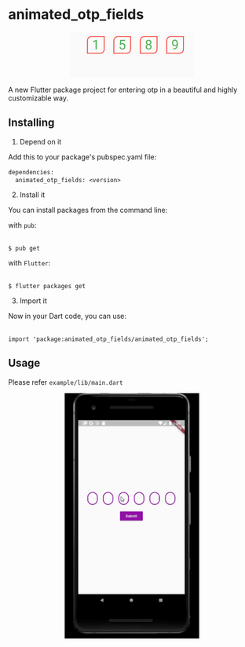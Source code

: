 # animated_otp_fields

<p align="center">
<img src="https://github.com/dev-bharatgupta/animated_otp_fields/blob/master/images/First.png" />
</p>
A new Flutter package project for entering otp in a beautiful and highly customizable way.

## Installing

1. Depend on it

Add this to your package's pubspec.yaml file:
```
dependencies:
  animated_otp_fields: <version>
```  

2. Install it

You can install packages from the command line:

with ```pub```:
```

$ pub get

```

with ```Flutter```:
```

$ flutter packages get

```
3. Import it

Now in your Dart code, you can use:
```

import 'package:animated_otp_fields/animated_otp_fields';

```
## Usage
Please refer ```example/lib/main.dart```




<p align="center">
<img src="https://github.com/dev-bharatgupta/animated_otp_fields/blob/master/images/Second.gif" height="500"/>
</p>
